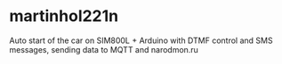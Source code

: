 # martinhol221n
Auto start of the car on SIM800L + Arduino with DTMF control and SMS messages, sending data to MQTT and narodmon.ru
